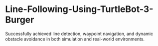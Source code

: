 # Line-Following-Using-TurtleBot-3-Burger
Successfully achieved line detection, waypoint navigation, and dynamic obstacle avoidance in both simulation and real-world environments.
